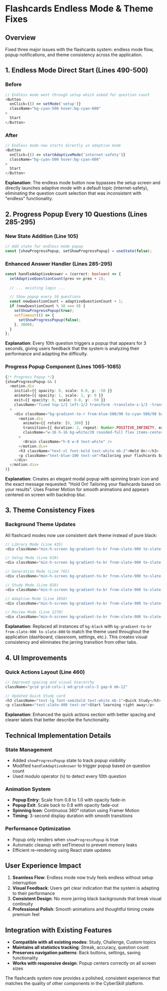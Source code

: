 # Flashcards Endless Mode & Theme Fixes

## Overview
Fixed three major issues with the flashcards system: endless mode flow, popup notifications, and theme consistency across the application.

## 1. Endless Mode Direct Start (Lines 490-500)

### Before
```typescript
// Endless mode went through setup which asked for question count
<Button 
  onClick={() => setMode('setup')}
  className="bg-cyan-500 hover:bg-cyan-600"
>
  Start
</Button>
```

### After 
```typescript
// Endless mode now starts directly in adaptive mode
<Button 
  onClick={() => startAdaptiveMode('internet-safety')}
  className="bg-cyan-500 hover:bg-cyan-600"
>
  Start
</Button>
```

**Explanation**: The endless mode button now bypasses the setup screen and directly launches adaptive mode with a default topic (internet-safety), eliminating the question count selection that was inconsistent with "endless" functionality.

## 2. Progress Popup Every 10 Questions (Lines 285-295)

### New State Addition (Line 105)
```typescript
// Add state for endless mode popup
const [showProgressPopup, setShowProgressPopup] = useState(false);
```

### Enhanced Answer Handler (Lines 285-295)
```typescript
const handleAdaptiveAnswer = (correct: boolean) => {
  setAdaptiveQuestionCount(prev => prev + 1);
  
  // ... existing logic ...

  // Show popup every 10 questions
  const newQuestionCount = adaptiveQuestionCount + 1;
  if (newQuestionCount % 10 === 0) {
    setShowProgressPopup(true);
    setTimeout(() => {
      setShowProgressPopup(false);
    }, 3000);
  }
};
```

**Explanation**: Every 10th question triggers a popup that appears for 3 seconds, giving users feedback that the system is analyzing their performance and adapting the difficulty.

### Progress Popup Component (Lines 1065-1085)
```typescript
{/* Progress Popup */}
{showProgressPopup && (
  <motion.div
    initial={{ opacity: 0, scale: 0.8, y: -50 }}
    animate={{ opacity: 1, scale: 1, y: 0 }}
    exit={{ opacity: 0, scale: 0.8, y: -50 }}
    className="fixed top-1/2 left-1/2 transform -translate-x-1/2 -translate-y-1/2 z-50"
  >
    <div className="bg-gradient-to-r from-blue-500/90 to-cyan-500/90 backdrop-blur-xl border border-blue-400/50 rounded-2xl p-8 text-center shadow-2xl">
      <motion.div
        animate={{ rotate: [0, 360] }}
        transition={{ duration: 2, repeat: Number.POSITIVE_INFINITY, ease: "linear" }}
        className="w-16 h-16 bg-white/20 rounded-full flex items-center justify-center mx-auto mb-4"
      >
        <Brain className="h-8 w-8 text-white" />
      </motion.div>
      <h3 className="text-xl font-bold text-white mb-2">Hold On!</h3>
      <p className="text-blue-100 text-sm">Tailoring your flashcards based on your results...</p>
    </div>
  </motion.div>
)}
```

**Explanation**: Creates an elegant modal popup with spinning brain icon and the exact message requested: "Hold On! Tailoring your flashcards based on your results". Uses Framer Motion for smooth animations and appears centered on screen with backdrop blur.

## 3. Theme Consistency Fixes

### Background Theme Updates
All flashcard modes now use consistent dark theme instead of pure black:

```typescript
// Library Mode (Line 435)
<div className="min-h-screen bg-gradient-to-br from-slate-900 to-slate-800">

// Setup Mode (Line 610) 
<div className="min-h-screen bg-gradient-to-br from-slate-900 to-slate-800">

// Generation Mode (Line 765)
<div className="min-h-screen bg-gradient-to-br from-slate-900 to-slate-800 flex items-center justify-center">

// Study Mode (Line 810)
<div className="min-h-screen bg-gradient-to-br from-slate-900 to-slate-800">

// Adaptive Mode (Line 1050)
<div className="min-h-screen bg-gradient-to-br from-slate-900 to-slate-800">

// Review Mode (Line 1270)
<div className="min-h-screen bg-gradient-to-br from-slate-900 to-slate-800">
```

**Explanation**: Replaced all instances of `bg-black` with `bg-gradient-to-br from-slate-900 to-slate-800` to match the theme used throughout the application (dashboard, classroom, settings, etc.). This creates visual consistency and eliminates the jarring transition from other tabs.

## 4. UI Improvements

### Quick Actions Layout (Line 460)
```typescript
// Improved spacing and visual hierarchy
className="grid grid-cols-1 md:grid-cols-3 gap-6 mb-12"

// Updated Quick Study card
<h3 className="text-lg font-semibold text-white mb-1">Quick Study</h3>
<p className="text-slate-400 text-sm">Start learning right away</p>
```

**Explanation**: Enhanced the quick actions section with better spacing and clearer labels that better describe the functionality.

## Technical Implementation Details

### State Management
- Added `showProgressPopup` state to track popup visibility
- Modified `handleAdaptiveAnswer` to trigger popup based on question count
- Used modulo operator (`%`) to detect every 10th question

### Animation System
- **Popup Entry**: Scale from 0.8 to 1.0 with opacity fade-in
- **Popup Exit**: Scale back to 0.8 with opacity fade-out  
- **Spinning Icon**: Continuous 360° rotation using Framer Motion
- **Timing**: 3-second display duration with smooth transitions

### Performance Optimization
- Popup only renders when `showProgressPopup` is true
- Automatic cleanup with setTimeout to prevent memory leaks
- Efficient re-rendering using React state updates

## User Experience Impact

1. **Seamless Flow**: Endless mode now truly feels endless without setup interruption
2. **Visual Feedback**: Users get clear indication that the system is adapting to their performance
3. **Consistent Design**: No more jarring black backgrounds that break visual continuity
4. **Professional Polish**: Smooth animations and thoughtful timing create premium feel

## Integration with Existing Features

- **Compatible with all existing modes**: Study, Challenge, Custom topics
- **Maintains all statistics tracking**: Streak, accuracy, question count
- **Preserves navigation patterns**: Back buttons, settings, saving functionality
- **Works with responsive design**: Popup centers correctly on all screen sizes

The flashcards system now provides a polished, consistent experience that matches the quality of other components in the CyberSkill platform. 